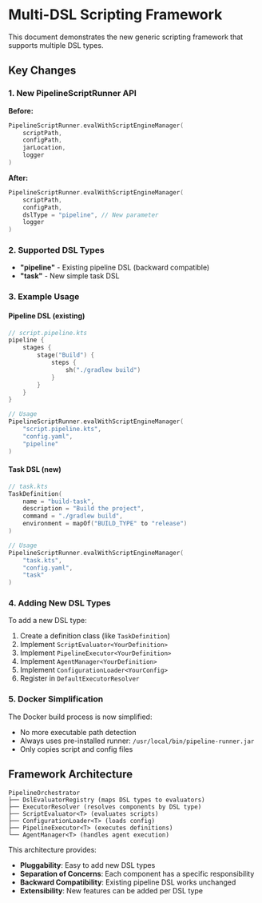 # Multi-DSL Scripting Framework

This document demonstrates the new generic scripting framework that supports multiple DSL types.

## Key Changes

### 1. New PipelineScriptRunner API

**Before:**
```kotlin
PipelineScriptRunner.evalWithScriptEngineManager(
    scriptPath, 
    configPath, 
    jarLocation, 
    logger
)
```

**After:**
```kotlin
PipelineScriptRunner.evalWithScriptEngineManager(
    scriptPath, 
    configPath, 
    dslType = "pipeline", // New parameter
    logger
)
```

### 2. Supported DSL Types

- **"pipeline"** - Existing pipeline DSL (backward compatible)
- **"task"** - New simple task DSL

### 3. Example Usage

#### Pipeline DSL (existing)
```kotlin
// script.pipeline.kts
pipeline {
    stages {
        stage("Build") {
            steps {
                sh("./gradlew build")
            }
        }
    }
}

// Usage
PipelineScriptRunner.evalWithScriptEngineManager(
    "script.pipeline.kts", 
    "config.yaml", 
    "pipeline"
)
```

#### Task DSL (new)
```kotlin
// task.kts
TaskDefinition(
    name = "build-task",
    description = "Build the project",
    command = "./gradlew build",
    environment = mapOf("BUILD_TYPE" to "release")
)

// Usage  
PipelineScriptRunner.evalWithScriptEngineManager(
    "task.kts", 
    "config.yaml", 
    "task"
)
```

### 4. Adding New DSL Types

To add a new DSL type:

1. Create a definition class (like `TaskDefinition`)
2. Implement `ScriptEvaluator<YourDefinition>`
3. Implement `PipelineExecutor<YourDefinition>`
4. Implement `AgentManager<YourDefinition>`
5. Implement `ConfigurationLoader<YourConfig>`
6. Register in `DefaultExecutorResolver`

### 5. Docker Simplification

The Docker build process is now simplified:

- No more executable path detection
- Always uses pre-installed runner: `/usr/local/bin/pipeline-runner.jar`
- Only copies script and config files

## Framework Architecture

```
PipelineOrchestrator
├── DslEvaluatorRegistry (maps DSL types to evaluators)
├── ExecutorResolver (resolves components by DSL type)
├── ScriptEvaluator<T> (evaluates scripts)
├── ConfigurationLoader<T> (loads config)
├── PipelineExecutor<T> (executes definitions)
└── AgentManager<T> (handles agent execution)
```

This architecture provides:
- **Pluggability**: Easy to add new DSL types
- **Separation of Concerns**: Each component has a specific responsibility  
- **Backward Compatibility**: Existing pipeline DSL works unchanged
- **Extensibility**: New features can be added per DSL type